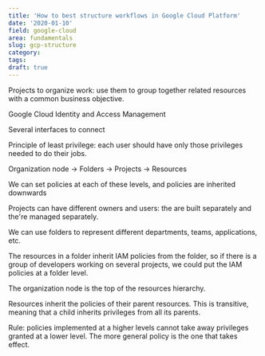 ```yaml
---
title: 'How to best structure workflows in Google Cloud Platform'
date: '2020-01-10'
field: google-cloud
area: fundamentals
slug: gcp-structure
category:
tags:
draft: true
---
```


Projects to organize work: use them to group together related resources with a common business objective.

Google Cloud Identity and Access Management

Several interfaces to connect

Principle of least privilege: each user should have only those privileges needed
to do their jobs.

Organization node -> Folders -> Projects -> Resources

We can set policies at each of these levels, and policies are inherited downwards

Projects can have different owners and users: the are built separately and the're
managed separately.

We can use folders to represent different departments, teams, applications, etc.

The resources in a folder inherit IAM policies from the folder, so if there is
a group of developers working on several projects, we could put the IAM policies
at a folder level.

The organization node is the top of the resources hierarchy.

Resources inherit the policies of their parent resources. This is transitive,
meaning that a child inherits privileges from all its parents.

Rule: policies implemented at a higher levels cannot take away privileges
granted at a lower level. The more general policy is the one that takes effect.
